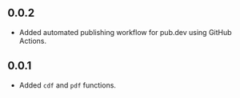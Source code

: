 ## 0.0.2

- Added automated publishing workflow for pub.dev using GitHub Actions.

## 0.0.1

- Added `cdf` and `pdf` functions.
